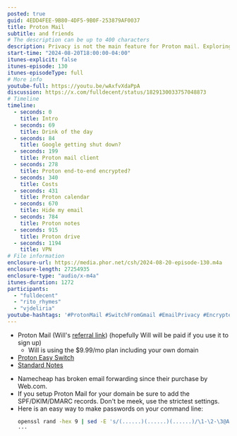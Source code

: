 ```yaml
---
posted: true
guid: 4EDD4FEE-9B80-4DF5-9B0F-253879AF0037
title: Proton Mail
subtitle: and friends
# The description can be up to 400 characters
description: Privacy is not the main feature for Proton mail. Exploring the Swiss-based alternative Proton, the episode sheds light on its features like email encryption, multiple email addresses, and a user-friendly calendar. Looking at Google's legal troubles, privacy concerns.
start-time: "2024-08-20T18:00:00-04:00"
itunes-explicit: false
itunes-episode: 130
itunes-episodeType: full
# More info
youtube-full: https://youtu.be/wAxfvXdaPpA
discussion: https://x.com/fulldecent/status/1829130033757048873
# Timeline
timeline:
  - seconds: 0
    title: Intro
  - seconds: 69
    title: Drink of the day
  - seconds: 84
    title: Google getting shut down?
  - seconds: 199
    title: Proton mail client
  - seconds: 278
    title: Proton end-to-end encrypted?
  - seconds: 340
    title: Costs
  - seconds: 431
    title: Proton calendar
  - seconds: 670
    title: Hide my email
  - seconds: 784
    title: Proton notes
  - seconds: 915
    title: Proton drive
  - seconds: 1194
    title: VPN
# File information
enclosure-url: https://media.phor.net/csh/2024-08-20-episode-130.m4a
enclosure-length: 27254935
enclosure-type: "audio/x-m4a"
itunes-duration: 1272
participants:
  - "fulldecent"
  - "rito_rhymes"
  - "vjdeliria"
youtube-hashtags: '#ProtonMail #SwitchFromGmail #EmailPrivacy #EncryptedEmail #GoogleMonopoly #PrivacyFirst #ProtonCalendar #ProtonDrive #EmailSecurity #TechReview #ProtonFeatures #PrivacyConcerns #ProtonSwitch #ProtonReview #TechTalk #AlternativeToGoogle #SecureEmail #GoogleAlternatives #ProtonVPN'
---
```


- Proton Mail (Will's [referral link](https://pr.tn/ref/X9DXBRATAH00)) (hopefully Will will be paid if you use it to sign up)
  - Will is using the $9.99/mo plan including your own domain
- [Proton Easy Switch](https://proton.me/support/easy-switch-emails)
- [Standard Notes](https://standardnotes.org/)

<!--end of quick notes-->

- Namecheap has broken email forwarding since their purchase by Web.com.
- If you setup Proton Mail for your domain be sure to add the SPF/DKIM/DMARC records. Don't be meek, use the strictest settings.
- Here is an easy way to make passwords on your command line:
    ```sh
    openssl rand -hex 9 | sed -E 's/(......)(......)(......)/\1-\2-\3@A/' | tr -d '\n' | pbcopy # Password
    ···